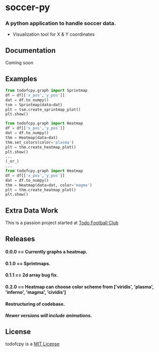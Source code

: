 # soccer-py
### A python application to handle soccer data.
- Visualization tool for X & Y coordinates

## Documentation
Coming soon

## Examples
```python
from todofcpy.graph import Sprintmap
df = df[['x_pos','y_pos']]
dat = df.to_numpy()
tsm = Sprintmap(data=dat)
plt = tsm.create_sprintmap_plot()
plt.show()
```

```python
from todofcpy.graph import Heatmap
df = df[['x_pos','y_pos']]
dat = df.to_numpy()
thm = Heatmap(data=dat)
thm.set_colors(color='plasma')
plt = thm.create_heatmap_plot()
plt.show()
...
(_or_)
...
from todofcpy.graph import Heatmap
df = df[['x_pos','y_pos']]
dat = df.to_numpy()
thm = Heatmap(data=dat, color='magma')
plt = thm.create_heatmap_plot()
plt.show()
```

## Extra Data Work
This is a passion project started at [Todo Football Club](https://todofootballclub.com/)

## Releases
#### 0.0.0 == Currently graphs a heatmap.
#### 0.1.0 == Sprintmaps.
#### 0.1.1 == 2d array bug fix.
#### 0.2.0 == Heatmap can choose color scheme from ['viridis', 'plasma', 'inferno', 'magma', 'cividis']
####          Restructuring of codebase.
##### Newer versions will include animations.

## License
todofcpy is a [MIT License](https://github.com/Robinhoets/soccer-py/blob/main/LICENSE)
